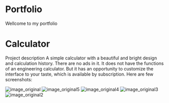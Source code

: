 # Portfolio
Wellcome to my portfolio


# Calculator 
Project description
A simple calculator with a beautiful and bright design and calculation history. There are no ads in it. It does not have the functions of an engineering calculator. But it has an opportunity to customize the interface to your taste, which is available by subscription.
Here are few screenshots:

![image_original](https://github.com/RomanSamborskyi/Portfolio/assets/82052893/6bc028dc-b7ae-4b9d-81f0-efdf999a113b)
![image_original5](https://github.com/RomanSamborskyi/Portfolio/assets/82052893/6fb4bb50-becf-435f-9546-4aabf4200745)
![image_original4](https://github.com/RomanSamborskyi/Portfolio/assets/82052893/51737767-63c7-4e68-9f94-7db65c0ef3ff)
![image_original3](https://github.com/RomanSamborskyi/Portfolio/assets/82052893/8233c685-f826-4292-911a-72f11684480f)
![image_original2](https://github.com/RomanSamborskyi/Portfolio/assets/82052893/f53dcd21-0cee-4f56-b4ff-c0c5e7aba72a)
